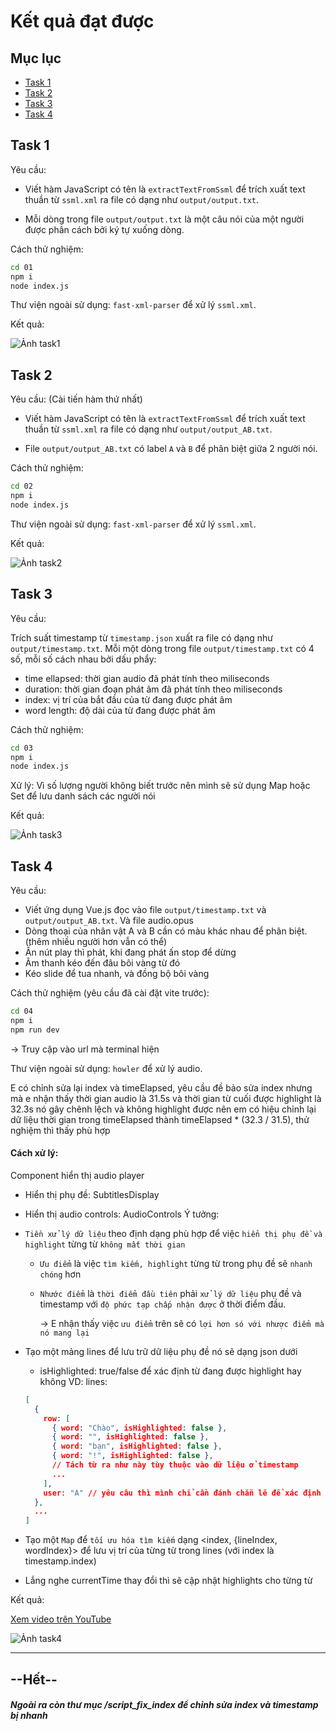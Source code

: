 # Kết quả đạt được

## Mục lục

- [Task 1](#task-1)
- [Task 2](#task-2)
- [Task 3](#task-3)
- [Task 4](#task-4)

## Task 1

Yêu cầu:

- Viết hàm JavaScript có tên là `extractTextFromSsml` để trích xuất text thuần từ `ssml.xml` ra file có dạng như `output/output.txt`.

- Mỗi dòng trong file `output/output.txt` là một câu nói của một người được phân cách bởi ký tự xuống dòng.

Cách thử nghiệm:

```bash
cd 01
npm i
node index.js
```

Thư viện ngoài sử dụng: `fast-xml-parser` để xử lý `ssml.xml`.

Kết quả:

![Ảnh task1](https://zunohoang.github.io/HTML-CSS-JS-Documents/Screenshot%202025-01-05%20160236.png)

## Task 2

Yêu cầu: (Cài tiến hàm thứ nhất)

- Viết hàm JavaScript có tên là `extractTextFromSsml` để trích xuất text thuần từ `ssml.xml` ra file có dạng như `output/output_AB.txt`.

- File `output/output_AB.txt` có label `A` và `B` để phân biệt giữa 2 người nói.

Cách thử nghiệm:

```bash
cd 02
npm i
node index.js
```

Thư viện ngoài sử dụng: `fast-xml-parser` để xử lý `ssml.xml`.

Kết quả:

![Ảnh task2](https://zunohoang.github.io/HTML-CSS-JS-Documents/Screenshot%202025-01-05%20160308.png)

## Task 3

Yêu cầu:

Trích suất timestamp từ `timestamp.json` xuất ra file có dạng như `output/timestamp.txt`.
Mỗi một dòng trong file `output/timestamp.txt` có 4 số, mỗi số cách nhau bởi dấu phẩy:

- time ellapsed: thời gian audio đã phát tính theo miliseconds
- duration: thời gian đoạn phát âm đã phát tính theo miliseconds
- index: vị trí của bắt đầu của từ đang được phát âm
- word length: độ dài của từ đang được phát âm

Cách thử nghiệm:

```bash
cd 03
npm i
node index.js
```

Xử lý: Vì số lượng người không biết trước nên mình sẽ sử dụng Map hoặc Set để lưu danh sách các người nói

Kết quả:

![Ảnh task3](https://zunohoang.github.io/HTML-CSS-JS-Documents/Screenshot%202025-01-05%20160330.png)

## Task 4

Yêu cầu:

- Viết ứng dụng Vue.js đọc vào file `output/timestamp.txt` và `output/output_AB.txt`. Và file audio.opus
- Dòng thoại của nhân vật A và B cần có màu khác nhau để phân biệt. (thêm nhiều người hơn vẫn có thể)
- Ấn nút play thì phát, khi đang phát ấn stop để dừng
- Âm thanh kéo đến đâu bôi vàng từ đó
- Kéo slide để tua nhanh, và đồng bộ bôi vàng

Cách thử nghiệm (yêu cầu đã cài đặt vite trước):

```bash
cd 04
npm i
npm run dev
```

-> Truy cập vào url mà terminal hiện

Thư viện ngoài sử dụng: `howler` để xử lý audio.

E có chỉnh sửa lại index và timeElapsed, yêu cầu đề bảo sửa index nhưng mà e nhận thấy thời gian audio là 31.5s và thời gian từ cuối được highlight là 32.3s nó gây chênh lệch và không highlight được nên em có hiệu chỉnh lại dữ liệu thời gian trong timeElapsed thành timeElapsed \* (32.3 / 31.5), thử nghiệm thì thấy phù hợp

#### Cách xử lý:

Component hiển thị audio player

- Hiển thị phụ đề: SubtitlesDisplay
- Hiển thị audio controls: AudioControls
  Ý tưởng:
- `Tiền xử lý dữ liệu` theo định dạng phù hợp để việc `hiển thị phụ đề và highlight` từng từ `không mất thời gian`

  - `Ưu điểm` là việc `tìm kiếm, highlight` từng từ trong phụ đề sẽ `nhanh chóng` hơn
  - `Nhước điểm` là `thời điểm đầu tiên` phải `xử lý dữ liệu` phụ đề và timestamp với `độ phức tạp chấp nhận được` ở thời điểm đầu.

    -> E nhận thấy việc `ưu điểm` trên sẽ có `lợi hơn só với nhược điểm mà nó mang lại`

- Tạo một mảng lines để lưu trữ dữ liệu phụ đề nó sẽ dạng json dưới

  - isHighlighted: true/false để xác định từ đang được highlight hay không
    VD: lines:

  ```json
  [
    {
      row: [
        { word: "Chào", isHighlighted: false },
        { word: "", isHighlighted: false },
        { word: "bạn", isHighlighted: false },
        { word: "!", isHighlighted: false },
        // Tách từ ra như này tùy thuộc vào dữ liệu ở timestamp
        ...
      ],
      user: "A" // yêu câu thì mình chỉ cần đánh chẵn lẽ để xác định A hay B nhưng nếu dữ liệu nhiều người hơn thì e sử dụng thêm trường user này
    },
    ...
  ]
  ```

- Tạo một `Map` để `tối ưu hóa tìm kiếm` dạng <index, {lineIndex, wordIndex}> để lưu vị trí của từng từ trong lines (với index là timestamp.index)
- Lắng nghe currentTime thay đổi thì sẽ cập nhật highlights cho từng từ

Kết quả:

[Xem video trên YouTube](https://www.youtube.com/watch?v=DGHZvKcjfPI)

![Ảnh task4](https://zunohoang.github.io/HTML-CSS-JS-Documents/Screenshot%202025-01-05%20160354.png)

---

## --Hết--

##### Ngoài ra còn thư mục /script_fix_index để chỉnh sửa index và timestamp bị nhanh
